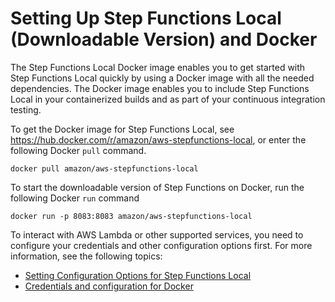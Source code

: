 # Setting Up Step Functions Local \(Downloadable Version\) and Docker<a name="sfn-local-docker"></a>

The Step Functions Local Docker image enables you to get started with Step Functions Local quickly by using a Docker image with all the needed dependencies\. The Docker image enables you to include Step Functions Local in your containerized builds and as part of your continuous integration testing\.

To get the Docker image for Step Functions Local, see [https://hub\.docker\.com/r/amazon/aws\-stepfunctions\-local](https://hub.docker.com/r/amazon/aws-stepfunctions-local), or enter the following Docker `pull` command\.

```
docker pull amazon/aws-stepfunctions-local
```

To start the downloadable version of Step Functions on Docker, run the following Docker `run` command

```
docker run -p 8083:8083 amazon/aws-stepfunctions-local
```

To interact with AWS Lambda or other supported services, you need to configure your credentials and other configuration options first\. For more information, see the following topics:
+ [Setting Configuration Options for Step Functions Local](sfn-local-config-options.md)
+ [Credentials and configuration for Docker](sfn-local-config-options.md#docker-credentials)